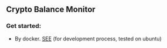 ## Crypto Balance Monitor


### Get started:
- By docker. [SEE](/docs/docker-start.md) (for development process, tested on ubuntu) 

